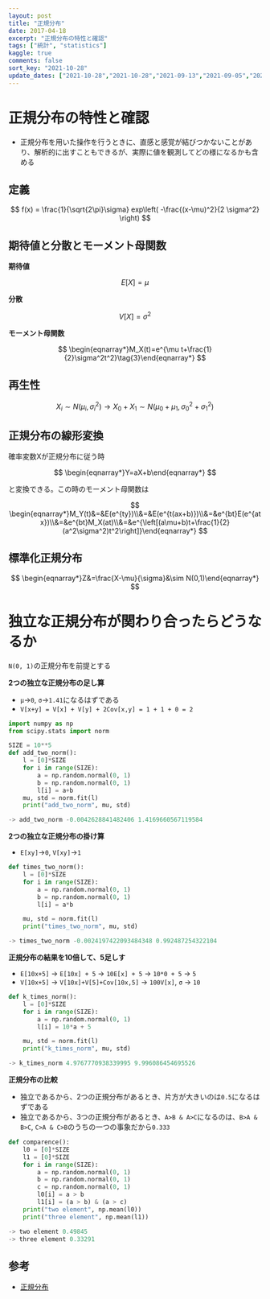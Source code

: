 ```yaml
---
layout: post
title: "正規分布"
date: 2017-04-18
excerpt: "正規分布の特性と確認"
tags: ["統計", "statistics"]
kaggle: true
comments: false
sort_key: "2021-10-28"
update_dates: ["2021-10-28","2021-10-28","2021-09-13","2021-09-05","2021-09-02"]
---
```


# 正規分布の特性と確認
 - 正規分布を用いた操作を行うときに、直感と感覚が結びつかないことがあり、解析的に出すこともできるが、実際に値を観測してどの様になるかも含める

## 定義

$$
f(x) = \frac{1}{\sqrt{2\pi}\sigma} exp\left( -\frac{(x-\mu)^2}{2 \sigma^2} \right)
$$

## 期待値と分散とモーメント母関数

**期待値**

$$
E[X] = \mu
$$

**分散**

$$
V[X] = \sigma^2
$$

**モーメント母関数**

$$
\begin{eqnarray*}M_X(t)=e^{\mu t+\frac{1}{2}\sigma^2t^2}\tag{3}\end{eqnarray*}
$$

## 再生性

$$
X_i \sim N(\mu_i, \sigma_i^2) \rightarrow X_0 + X_1 \sim N(\mu_0 + \mu_1, \sigma_0^2+\sigma_1^2)
$$

## 正規分布の線形変換

確率変数Xが正規分布に従う時

$$
\begin{eqnarray*}Y=aX+b\end{eqnarray*}
$$

と変換できる。この時のモーメント母関数は

$$
\begin{eqnarray*}M_Y(t)&=&E(e^{ty})\\&=&E(e^{t(ax+b)})\\&=&e^{bt}E(e^{atx})\\&=&e^{bt}M_X(at)\\&=&e^{\left[(a\mu+b)t+\frac{1}{2}(a^2\sigma^2)t^2\right]}\end{eqnarray*}
$$

## 標準化正規分布

$$
\begin{eqnarray*}Z&=\frac{X-\mu}{\sigma}&\sim N(0,1)\end{eqnarray*}
$$
 
# 独立な正規分布が関わり合ったらどうなるか
`N(0, 1)`の正規分布を前提とする  

**2つの独立な正規分布の足し算**   
 - `μ`->`0`, `σ`->`1.41`になるはずである
 - `V[x+y] = V[x] + V[y] + 2Cov[x,y] = 1 + 1 + 0 = 2`

```python
import numpy as np
from scipy.stats import norm

SIZE = 10**5
def add_two_norm():
    l = [0]*SIZE
    for i in range(SIZE):
        a = np.random.normal(0, 1)
        b = np.random.normal(0, 1)
        l[i] = a+b
    mu, std = norm.fit(l)
    print("add_two_norm", mu, std)

-> add_two_norm -0.0042628841482406 1.4169660567119584
```

**2つの独立な正規分布の掛け算**
 - `E[xy]`->`0`, `V[xy]`->`1`

```python
def times_two_norm():
    l = [0]*SIZE
    for i in range(SIZE):
        a = np.random.normal(0, 1)
        b = np.random.normal(0, 1)
        l[i] = a*b

    mu, std = norm.fit(l)
    print("times_two_norm", mu, std)

-> times_two_norm -0.0024197422093484348 0.992487254322104
```

**正規分布の結果を10倍して、5足しす**  
 - `E[10x+5]` -> `E[10x] + 5` -> `10E[x] + 5` -> `10*0 + 5` -> `5`
 - `V[10x+5]` -> `V[10x]+V[5]+Cov[10x,5]` -> `100V[x]`, `σ` -> `10`

```python
def k_times_norm():
    l = [0]*SIZE
    for i in range(SIZE):
        a = np.random.normal(0, 1)
        l[i] = 10*a + 5

    mu, std = norm.fit(l)
    print("k_times_norm", mu, std)

-> k_times_norm 4.9767770938339995 9.996086454695526
```

**正規分布の比較** 
 - 独立であるから、2つの正規分布があるとき、片方が大きいのは`0.5`になるはずである
 - 独立であるから、3つの正規分布があるとき、`A>B & A>C`になるのは、`B>A & B>C`, `C>A & C>B`のうちの一つの事象だから`0.333`
 
```python
def comparence():
    l0 = [0]*SIZE
    l1 = [0]*SIZE
    for i in range(SIZE):
        a = np.random.normal(0, 1)
        b = np.random.normal(0, 1)
        c = np.random.normal(0, 1)
        l0[i] = a > b
        l1[i] = (a > b) & (a > c)
    print("two element", np.mean(l0))
    print("three element", np.mean(l1))

-> two element 0.49845
-> three element 0.33291
```

## 参考
 - [正規分布](https://data-science.gr.jp/theory/tpd_normal_distribution.html)

